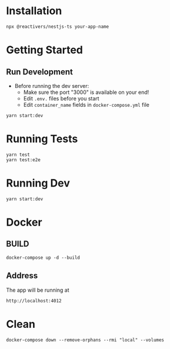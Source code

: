 # Installation

```
npx @reactivers/nestjs-ts your-app-name
```

# Getting Started

## Run Development

- Before running the dev server:
  - Make sure the port "3000" is available on your end!
  - Edit `.env.` files before you start
  - Edit `container_name` fields in `docker-compose.yml` file

`yarn start:dev`

# Running Tests

```
yarn test
yarn test:e2e
```

# Running Dev

```
yarn start:dev
```

# Docker

## BUILD

```
docker-compose up -d --build
```

## Address

The app will be running at

```
http://localhost:4012
```

# Clean

```
docker-compose down --remove-orphans --rmi "local" --volumes
```
